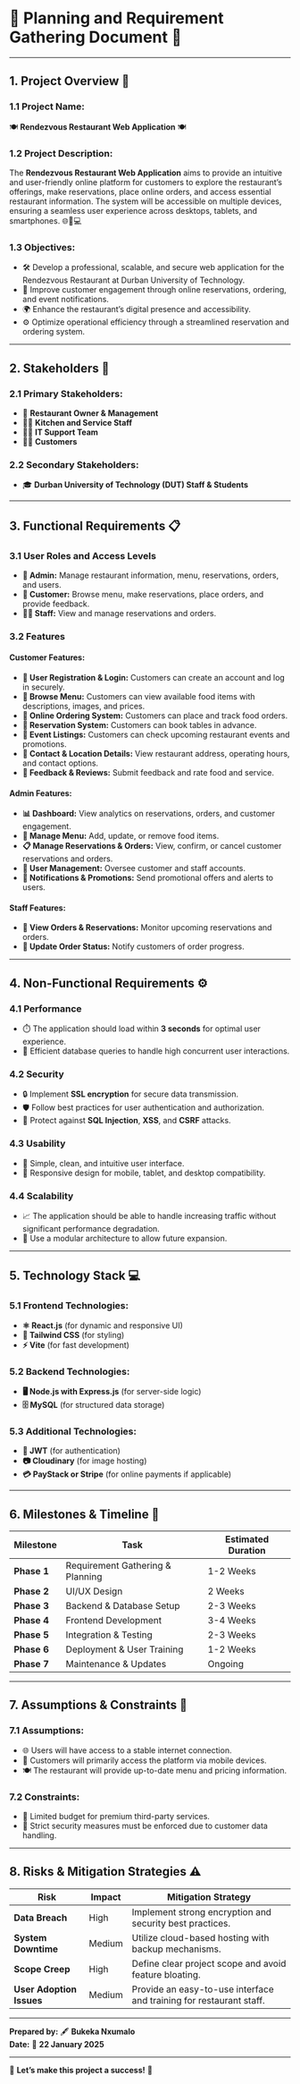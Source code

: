 # **📝 Planning and Requirement Gathering Document** 🌟

---

## **1. Project Overview** 🚀

### **1.1 Project Name:**  
🍽️ **Rendezvous Restaurant Web Application** 🍽️

### **1.2 Project Description:**  
The **Rendezvous Restaurant Web Application** aims to provide an intuitive and user-friendly online platform for customers to explore the restaurant’s offerings, make reservations, place online orders, and access essential restaurant information. The system will be accessible on multiple devices, ensuring a seamless user experience across desktops, tablets, and smartphones. 🌐📱💻

### **1.3 Objectives:**  
- 🛠️ Develop a professional, scalable, and secure web application for the Rendezvous Restaurant at Durban University of Technology.  
- 💬 Improve customer engagement through online reservations, ordering, and event notifications.  
- 🌍 Enhance the restaurant’s digital presence and accessibility.  
- ⚙️ Optimize operational efficiency through a streamlined reservation and ordering system.  

---

## **2. Stakeholders** 👥

### **2.1 Primary Stakeholders:**  
- 🏢 **Restaurant Owner & Management**  
- 🧑‍🍳 **Kitchen and Service Staff**  
- 👩‍💻 **IT Support Team**  
- 👨‍🍳 **Customers**  

### **2.2 Secondary Stakeholders:**  
- 🎓 **Durban University of Technology (DUT) Staff & Students**  

---

## **3. Functional Requirements** 📋

### **3.1 User Roles and Access Levels**  
- **👑 Admin:** Manage restaurant information, menu, reservations, orders, and users.  
- **👤 Customer:** Browse menu, make reservations, place orders, and provide feedback.  
- **👨‍💼 Staff:** View and manage reservations and orders.  

### **3.2 Features**  

#### **Customer Features:**  
- **🔐 User Registration & Login:** Customers can create an account and log in securely.  
- **📖 Browse Menu:** Customers can view available food items with descriptions, images, and prices.  
- **🛒 Online Ordering System:** Customers can place and track food orders.  
- **📅 Reservation System:** Customers can book tables in advance.  
- **🎉 Event Listings:** Customers can check upcoming restaurant events and promotions.  
- **📍 Contact & Location Details:** View restaurant address, operating hours, and contact options.  
- **💬 Feedback & Reviews:** Submit feedback and rate food and service.  

#### **Admin Features:**  
- **📊 Dashboard:** View analytics on reservations, orders, and customer engagement.  
- **🍴 Manage Menu:** Add, update, or remove food items.  
- **📋 Manage Reservations & Orders:** View, confirm, or cancel customer reservations and orders.  
- **👥 User Management:** Oversee customer and staff accounts.  
- **📢 Notifications & Promotions:** Send promotional offers and alerts to users.  

#### **Staff Features:**  
- **👀 View Orders & Reservations:** Monitor upcoming reservations and orders.  
- **🔄 Update Order Status:** Notify customers of order progress.  

---

## **4. Non-Functional Requirements** ⚙️

### **4.1 Performance**  
- ⏱️ The application should load within **3 seconds** for optimal user experience.  
- 🚀 Efficient database queries to handle high concurrent user interactions.  

### **4.2 Security**  
- 🔒 Implement **SSL encryption** for secure data transmission.  
- 🛡️ Follow best practices for user authentication and authorization.  
- 🛑 Protect against **SQL Injection**, **XSS**, and **CSRF** attacks.  

### **4.3 Usability**  
- 🎨 Simple, clean, and intuitive user interface.  
- 📱 Responsive design for mobile, tablet, and desktop compatibility.  

### **4.4 Scalability**  
- 📈 The application should be able to handle increasing traffic without significant performance degradation.  
- 🧩 Use a modular architecture to allow future expansion.  

---

## **5. Technology Stack** 💻

### **5.1 Frontend Technologies:**  
- **⚛️ React.js** (for dynamic and responsive UI)  
- **🎨 Tailwind CSS** (for styling)  
- **⚡ Vite** (for fast development)  

### **5.2 Backend Technologies:**  
- **🖥️ Node.js with Express.js** (for server-side logic)  
- **🗄️ MySQL** (for structured data storage)  

### **5.3 Additional Technologies:**  
- **🔑 JWT** (for authentication)  
- **📷 Cloudinary** (for image hosting)  
- **💳 PayStack or Stripe** (for online payments if applicable)  

---

## **6. Milestones & Timeline** 📅

| Milestone | Task | Estimated Duration |
| --- | --- | --- |
| **Phase 1** | Requirement Gathering & Planning | 1-2 Weeks |
| **Phase 2** | UI/UX Design | 2 Weeks |
| **Phase 3** | Backend & Database Setup | 2-3 Weeks |
| **Phase 4** | Frontend Development | 3-4 Weeks |
| **Phase 5** | Integration & Testing | 2-3 Weeks |
| **Phase 6** | Deployment & User Training | 1-2 Weeks |
| **Phase 7** | Maintenance & Updates | Ongoing |

---

## **7. Assumptions & Constraints** 🤔

### **7.1 Assumptions:**  
- 🌐 Users will have access to a stable internet connection.  
- 📱 Customers will primarily access the platform via mobile devices.  
- 🍽️ The restaurant will provide up-to-date menu and pricing information.  

### **7.2 Constraints:**  
- 💸 Limited budget for premium third-party services.  
- 🔐 Strict security measures must be enforced due to customer data handling.  

---

## **8. Risks & Mitigation Strategies** ⚠️

| Risk | Impact | Mitigation Strategy |
| --- | --- | --- |
| **Data Breach** | High | Implement strong encryption and security best practices. |
| **System Downtime** | Medium | Utilize cloud-based hosting with backup mechanisms. |
| **Scope Creep** | High | Define clear project scope and avoid feature bloating. |
| **User Adoption Issues** | Medium | Provide an easy-to-use interface and training for restaurant staff. |

---

**Prepared by:** 🖋️ **Bukeka Nxumalo**  
**Date:** 📅 **22 January 2025**  

--- 

🎉 **Let’s make this project a success!** 🎉
